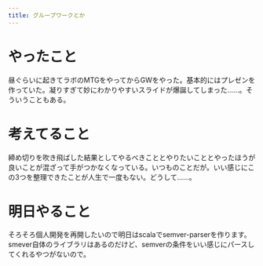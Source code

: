 ```yaml
---
title: グループワークとか
---
```


# やったこと

昼ぐらいに起きてラボのMTGをやってからGWをやった。基本的にはプレゼンを作っていた。凝りすぎて妙にわかりやすいスライドが爆誕してしまった……。そういうこともある。

# 考えてること

締め切りを吹き飛ばした結果としてやるべきこととやりたいこととやったほうが良いことが混ざって手がつかなくなっている。いつものことだが。いい感じにこの3つを整理できたことが人生で一度もない。どうして……。

# 明日やること

そろそろ個人開発を再開したいので明日はscalaでsemver-parserを作ります。smever自体のライブラリはあるのだけど、semverの条件をいい感じにパースしてくれるやつがないので。

